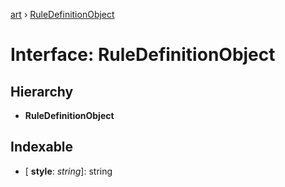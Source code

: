 [art](../README.md) › [RuleDefinitionObject](ruledefinitionobject.md)

# Interface: RuleDefinitionObject


## Hierarchy

* **RuleDefinitionObject**

## Indexable

* \[ **style**: *string*\]: string
